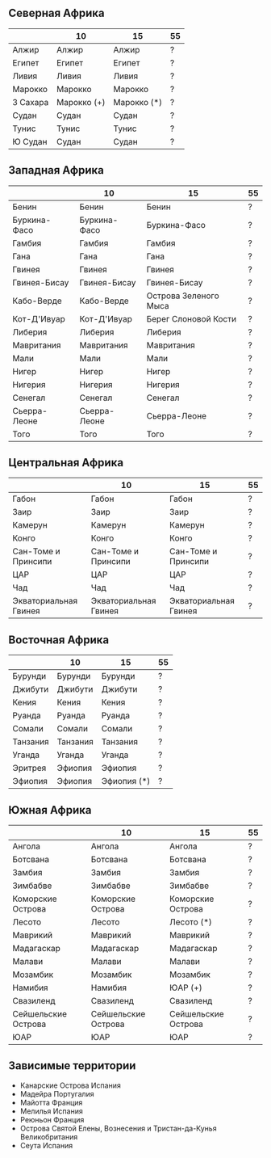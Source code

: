## Северная Африка

|           |10             |15             |55 |
|-----------|---------------|---------------|---|
|Алжир      |Алжир          |Алжир          |?  |
|Египет     |Египет         |Египет         |?  |
|Ливия      |Ливия          |Ливия          |?  |
|Марокко    |Марокко        |Марокко        |?  |
|З Сахара   |Марокко (+)    |Марокко (*)    |?  |
|Судан      |Судан          |Судан          |?  |
|Тунис      |Тунис          |Тунис          |?  |
|Ю Судан    |Судан          |Судан          |?  |

## Западная Африка

|               |10             |15                     |55 |
|---------------|---------------|-----------------------|---|
|Бенин          |Бенин          |Бенин                  |?  |
|Буркина-Фасо   |Буркина-Фасо   |Буркина-Фасо           |?  |
|Гамбия         |Гамбия         |Гамбия                 |?  |
|Гана           |Гана           |Гана                   |?  |
|Гвинея         |Гвинея         |Гвинея                 |?  |
|Гвинея-Бисау   |Гвинея-Бисау   |Гвинея-Бисау           |?  |
|Кабо-Верде     |Кабо-Верде     |Острова Зеленого Мыса  |?  |
|Кот-Д'Ивуар    |Кот-Д'Ивуар    |Берег Слоновой Кости   |?  |
|Либерия        |Либерия        |Либерия                |?  |
|Мавритания     |Мавритания     |Мавритания             |?  |
|Мали           |Мали           |Мали                   |?  |
|Нигер          |Нигер          |Нигер                  |?  |
|Нигерия        |Нигерия        |Нигерия                |?  |
|Сенегал        |Сенегал        |Сенегал                |?  |
|Сьерра-Леоне   |Сьерра-Леоне   |Сьерра-Леоне           |?  |
|Того           |Того           |Того                   |?  |

## Центральная Африка

|                       |10                     |15                     |55                 |
|-----------------------|-----------------------|-----------------------|-------------------|
|Габон                  |Габон                  |Габон                  |?  |
|Заир                   |Заир                   |Заир                   |?  |
|Камерун                |Камерун                |Камерун                |?  |
|Конго                  |Конго                  |Конго                  |?  |
|Сан-Томе и Принсипи    |Сан-Томе и Принсипи    |Сан-Томе и Принсипи    |?  |
|ЦАР                    |ЦАР                    |ЦАР                    |?  |
|Чад                    |Чад                    |Чад                    |?  |
|Экваториальная Гвинея  |Экваториальная Гвинея  |Экваториальная Гвинея  |?  |

## Восточная Африка

|               |10         |15             |55 |
|---------------|-----------|---------------|---|
|Бурунди        |Бурунди    |Бурунди        |?  |
|Джибути        |Джибути    |Джибути        |?  |
|Кения          |Кения      |Кения          |?  |
|Руанда         |Руанда     |Руанда         |?  |
|Сомали         |Сомали     |Сомали         |?  |
|Танзания       |Танзания   |Танзания       |?  |
|Уганда         |Уганда     |Уганда         |?  |
|Эритрея        |Эфиопия    |Эфиопия        |?  |
|Эфиопия        |Эфиопия    |Эфиопия (*)    |?  |

## Южная Африка

|                       |10                     |15                     |55                 |
|-----------------------|-----------------------|-----------------------|-------------------|
|Ангола                 |Ангола                 |Ангола                 |?  |
|Ботсвана               |Ботсвана               |Ботсвана               |?  |
|Замбия                 |Замбия                 |Замбия                 |?  |
|Зимбабве               |Зимбабве               |Зимбабве               |?  |
|Коморские Острова      |Коморские Острова      |Коморские Острова      |?  |
|Лесото                 |Лесото                 |Лесото (*)             |?  |
|Маврикий               |Маврикий               |Маврикий               |?  |
|Мадагаскар             |Мадагаскар             |Мадагаскар             |?  |
|Малави                 |Малави                 |Малави                 |?  |
|Мозамбик               |Мозамбик               |Мозамбик               |?  |
|Намибия                |Намибия                |ЮАР (+)                |?  |
|Свазиленд              |Свазиленд              |Свазиленд              |?  |
|Сейшельские Острова    |Сейшельские Острова    |Сейшельские Острова    |?  |
|ЮАР                    |ЮАР                    |ЮАР                    |?  |

## Зависимые территории

*   Канарские Острова                                   Испания
*   Мадейра                                             Португалия
*   Майотта                                             Франция
*   Мелилья                                             Испания
*   Реюньон                                             Франция
*   Острова Святой Елены, Вознесения и Тристан-да-Кунья Великобритания
*   Сеута                                               Испания
